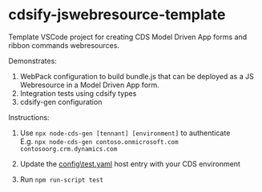 # cdsify-jswebresource-template
Template VSCode project for creating CDS Model Driven App forms and ribbon commands webresources.

Demonstrates:
1. WebPack configuration to build bundle.js that can be deployed as a JS Webresource in a Model Driven App form.
1. Integration tests using cdsify types
2. cdsify-gen configuration

Instructions:
1. Use `npx node-cds-gen [tennant] [environment]` to authenticate\
E.g. `npx node-cds-gen contoso.onmicrosoft.com contosoorg.crm.dynamics.com`

1. Update the [config\test.yaml](https://github.com/scottdurow/cdsify-jswebresource-template/blob/master/config/test.yaml#L10) host entry with your CDS environment

1. Run `npm run-script test` 


